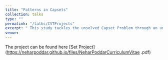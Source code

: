 ```yaml
---
title: "Patterns in Capsets"
collection: talks
type: ""
permalink: "/talks/CVTProjects"
excerpt: " This study tackles the unsolved Capset Problem through an unconventional analysis of attribute distributions, aiming to determine the size of capsets with 'n' attributes and proposing that identifying specific distribution patterns could lead to a breakthrough. " 
venue:  
---
```

The project can be found here [Set Project](https://neharpoddar.github.io/files/NeharPoddarCurriculumVitae .pdf)